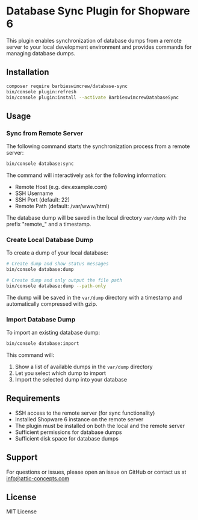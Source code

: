 # Database Sync Plugin for Shopware 6

This plugin enables synchronization of database dumps from a remote server to your local development environment and provides commands for managing database dumps.

## Installation

```bash
composer require barbieswimcrew/database-sync
bin/console plugin:refresh
bin/console plugin:install --activate BarbieswimcrewDatabaseSync
```

## Usage

### Sync from Remote Server

The following command starts the synchronization process from a remote server:

```bash
bin/console database:sync
```

The command will interactively ask for the following information:

-   Remote Host (e.g. dev.example.com)
-   SSH Username
-   SSH Port (default: 22)
-   Remote Path (default: /var/www/html)

The database dump will be saved in the local directory `var/dump` with the prefix "remote\_" and a timestamp.

### Create Local Database Dump

To create a dump of your local database:

```bash
# Create dump and show status messages
bin/console database:dump

# Create dump and only output the file path
bin/console database:dump --path-only
```

The dump will be saved in the `var/dump` directory with a timestamp and automatically compressed with gzip.

### Import Database Dump

To import an existing database dump:

```bash
bin/console database:import
```

This command will:

1. Show a list of available dumps in the `var/dump` directory
2. Let you select which dump to import
3. Import the selected dump into your database

## Requirements

-   SSH access to the remote server (for sync functionality)
-   Installed Shopware 6 instance on the remote server
-   The plugin must be installed on both the local and the remote server
-   Sufficient permissions for database dumps
-   Sufficient disk space for database dumps

## Support

For questions or issues, please open an issue on GitHub or contact us at info@attic-concepts.com

## License

MIT License
